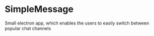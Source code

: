 # SimpleMessage
Small electron app, which enables the users to easily switch between popular chat channels
